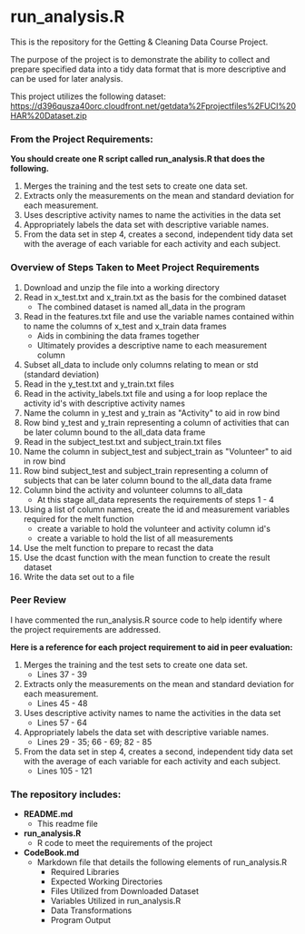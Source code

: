 run_analysis.R
==================
  
  
This is the repository for the Getting & Cleaning Data Course Project.

The purpose of the project is to demonstrate the ability to collect and prepare specified data into a tidy data format that is more descriptive and can be used for later analysis.

This project utilizes the following dataset:
https://d396qusza40orc.cloudfront.net/getdata%2Fprojectfiles%2FUCI%20HAR%20Dataset.zip

### From the Project Requirements:

**You should create one R script called run_analysis.R that does the following.**

1. Merges the training and the test sets to create one data set.  
2. Extracts only the measurements on the mean and standard deviation for each measurement.  
3. Uses descriptive activity names to name the activities in the data set  
4. Appropriately labels the data set with descriptive variable names.   
5. From the data set in step 4, creates a second, independent tidy data set with the average of each variable for each activity and each subject.



### Overview of Steps Taken to Meet Project Requirements

1. Download and unzip the file into a working directory
2. Read in x_test.txt and x_train.txt as the basis for the combined dataset
    + The combined dataset is named all_data in the program
3. Read in the features.txt file and use the variable names contained within to name the columns of x_test and x_train data frames
    + Aids in combining the data frames together
    + Ultimately provides a descriptive name to each measurement column
4. Subset all_data to include only columns relating to mean or std (standard deviation)
5. Read in the y_test.txt and y_train.txt files 
6. Read in the activity_labels.txt file and using a for loop replace the activity id's with descriptive activity names
7. Name the column in y_test and y_train as "Activity" to aid in row bind
8. Row bind y_test and y_train representing a column of activities that can be later column bound to the all_data data frame
9. Read in the subject_test.txt and subject_train.txt files
10. Name the column in subject_test and subject_train as "Volunteer" to aid in row bind
11. Row bind subject_test and subject_train representing a column of subjects that can be later column bound to the all_data data frame
12. Column bind the activity and volunteer columns to all_data
    + At this stage all_data represents the requirements of steps 1 - 4
13. Using a list of column names, create the id and measurement variables required for the melt function
    + create a variable to hold the volunteer and activity column id's
    + create a variable to hold the list of all measurements
14. Use the melt function to prepare to recast the data
15. Use the dcast function with the mean function to create the result dataset
16. Write the data set out to a file


### Peer Review

I have commented the run_analysis.R source code to help identify where the project requirements are addressed.  
  
**Here is a reference for each project requirement to aid in peer evaluation:**

1. Merges the training and the test sets to create one data set. 
    + Lines 37 - 39
2. Extracts only the measurements on the mean and standard deviation for each measurement.  
    + Lines 45 - 48
3. Uses descriptive activity names to name the activities in the data set  
    + Lines 57 - 64
4. Appropriately labels the data set with descriptive variable names.   
    + Lines 29 - 35; 66 - 69; 82 - 85 
5. From the data set in step 4, creates a second, independent tidy data set with the average of each variable for each activity and each subject.
    + Lines 105 - 121  
    
### The repository includes:

* **README.md**
    + This readme file
* **run_analysis.R**
    + R code to meet the requirements of the project
* **CodeBook.md**
    + Markdown file that details the following elements of run_analysis.R
        + Required Libraries
        + Expected Working Directories
        + Files Utilized from Downloaded Dataset
        + Variables Utilized in run_analysis.R
        + Data Transformations
        + Program Output

